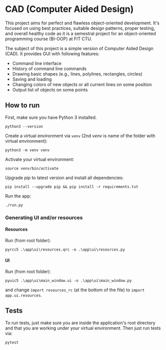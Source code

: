 # CAD (Computer Aided Design)

This project aims for perfect and flawless object-oriented development. 
It's focused on using best practices, suitable design patterns, proper testing, 
and overall healthy code as it is a semestral project for an object-oriented 
programming course (BI-OOP) at FIT CTU.

The subject of this project is a simple version of Computer Aided Design (CAD). 
It provides GUI with following features:
* Command line interface
* History of command line commands
* Drawing basic shapes (e.g., lines, polylines, rectangles, circles)
* Saving and loading
* Changing colors of new objects or all current lines on some position
* Output list of objects on some points


## How to run

First, make sure you have Python 3 installed.
```
python3 --version
```

Create a virtual environment via `venv` (2nd *venv* is name of the folder with 
virtual environment):
```
python3 -m venv venv
```

Activate your virtual environment:
```
source venv/bin/activate
```

Upgrade pip to latest version and install all dependencies:
```
pip install --upgrade pip && pip install -r requirements.txt
```

Run the app:
```
./run.py
```

### Generating UI and/or resources

#### Resources

Run (from root folder):
```
pyrcc5 .\app\ui\resources.qrc -o .\app\ui\resources.py
```

#### UI

Run (from root folder):
```
pyuic5 .\app\ui\main_window.ui -o .\app\ui\main_window.py
``` 
and change `import resources_rc` (at the bottom of the file) to `import app.ui.resources`.

## Tests

To run tests, just make sure you are inside the application's root directory and 
that you are working under your virtual environment. Then just run tests via:
```
pytest
```